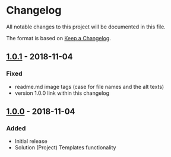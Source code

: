 # Changelog #
All notable changes to this project will be documented in this file.

The format is based on [Keep a Changelog](https://keepachangelog.com/en/1.0.0/).

## [1.0.1] - 2018-11-04 ##
### Fixed ###
- readme.md image tags (case for file names and the alt texts)
- version 1.0.0 link within this changelog

## [1.0.0] - 2018-11-04 ##
### Added ###
- Initial release
- Solution (Project) Templates functionality


[1.0.1]: https://github.com/adamecr/RadProjectsExtension/compare/v1.0.0...v1.0.1
[1.0.0]: https://github.com/adamecr/RadProjectsExtension/releases/tag/v1.0.0
